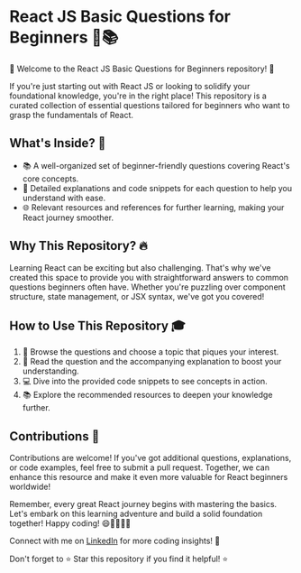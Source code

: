 # React JS Basic Questions for Beginners 👶📚

👋 Welcome to the React JS Basic Questions for Beginners repository! 🚀

If you're just starting out with React JS or looking to solidify your foundational knowledge, you're in the right place! This repository is a curated collection of essential questions tailored for beginners who want to grasp the fundamentals of React.

## What's Inside? 🧐
- 📚 A well-organized set of beginner-friendly questions covering React's core concepts.
- 🤖 Detailed explanations and code snippets for each question to help you understand with ease.
- 🌐 Relevant resources and references for further learning, making your React journey smoother.

## Why This Repository? 🔥
Learning React can be exciting but also challenging. That's why we've created this space to provide you with straightforward answers to common questions beginners often have. Whether you're puzzling over component structure, state management, or JSX syntax, we've got you covered!

## How to Use This Repository 🎓
1. 📂 Browse the questions and choose a topic that piques your interest.
2. 📖 Read the question and the accompanying explanation to boost your understanding.
3. 💻 Dive into the provided code snippets to see concepts in action.
4. 📚 Explore the recommended resources to deepen your knowledge further.

## Contributions 🤝
Contributions are welcome! If you've got additional questions, explanations, or code examples, feel free to submit a pull request. Together, we can enhance this resource and make it even more valuable for React beginners worldwide!


Remember, every great React journey begins with mastering the basics. Let's embark on this learning adventure and build a solid foundation together! Happy coding! 😄👩‍💻👨‍💻

Connect with me on [LinkedIn](https://www.linkedin.com/in/vijaykv555/) for more coding insights! 💼

Don't forget to ⭐️ Star this repository if you find it helpful! ⭐️


